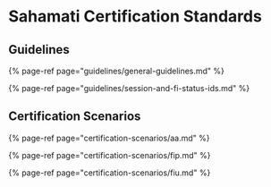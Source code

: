# Sahamati Certification Standards

## Guidelines

{% page-ref page="guidelines/general-guidelines.md" %}

{% page-ref page="guidelines/session-and-fi-status-ids.md" %}

## Certification Scenarios

{% page-ref page="certification-scenarios/aa.md" %}

{% page-ref page="certification-scenarios/fip.md" %}

{% page-ref page="certification-scenarios/fiu.md" %}



